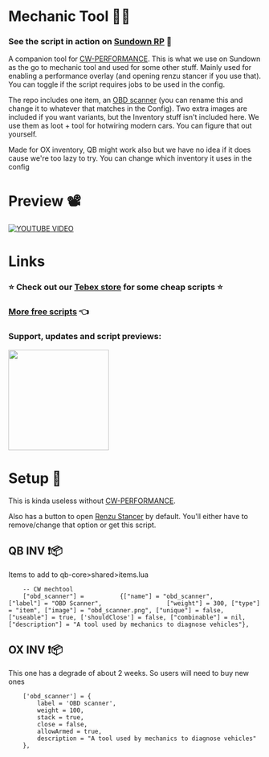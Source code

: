 # Mechanic Tool 🤳🔧

### **See the script in action on [Sundown RP](https://discord.gg/CZNh8kcSGK) 🌆**
A companion tool for [CW-PERFORMANCE](https://github.com/Coffeelot/cw-performance). This is what we use on Sundown as the go to mechanic tool and used for some other stuff. Mainly used for enabling a performance overlay (and opening renzu stancer if you use that). You can toggle if the script requires jobs to be used in the config.

The repo includes one item, an [OBD scanner](https://rollr.io/blog/what-obd-scanner-why-you-need-one/#:~:text=Auto%20mechanics%20are%20able%20to,or%20change%20in%20oxygen%20levels) (you can rename this and change it to whatever that matches in the Config). Two extra images are included if you want variants, but the Inventory stuff isn't included here. We use them as loot + tool for hotwiring modern cars. You can figure that out yourself. 

Made for OX inventory, QB might work also but we have no idea if it does cause we're too lazy to try. You can change which inventory it uses in the config

# Preview 📽
[![YOUTUBE VIDEO](http://img.youtube.com/vi/H5hmJkF5dtI/0.jpg)](https://youtu.be/H5hmJkF5dtI)

# Links
### ⭐ Check out our [Tebex store](https://cw-scripts.tebex.io/category/2523396) for some cheap scripts ⭐


### [More free scripts](https://github.com/stars/Coffeelot/lists/cw-scripts)  👈

### Support, updates and script previews:

<a href="https://discord.gg/FJY4mtjaKr"> <img src="https://media.discordapp.net/attachments/1202695794537537568/1285652389080334337/discord.png?ex=66eb0c97&is=66e9bb17&hm=b1b2c17715f169f57cf646bb9785b0bf833b2e4037ef47609100ec8e902371df&=&format=webp" width="200"></a>



# Setup 🔧

This is kinda useless without [CW-PERFORMANCE](https://github.com/Coffeelot/cw-performance).

Also has a button to open [Renzu Stancer](https://github.com/renzuzu/renzu_stancer) by default. You'll either have to remove/change that option or get this script.

## QB INV ❗📦
Items to add to qb-core>shared>items.lua 
```
	-- CW mechtool
	["obd_scanner"] =          {["name"] = "obd_scanner",         ["label"] = "OBD Scanner",                  ["weight"] = 300, ["type"] = "item", ["image"] = "obd_scanner.png", ["unique"] = false, ["useable"] = true, ['shouldClose'] = false, ["combinable"] = nil, ["description"] = "A tool used by mechanics to diagnose vehicles"},
```

## OX INV ❗📦
This one has a degrade of about 2 weeks. So users will need to buy new ones

```
	['obd_scanner'] = {
		label = 'OBD scanner',
		weight = 100,
		stack = true,
		close = false,
		allowArmed = true,
		description = "A tool used by mechanics to diagnose vehicles"
	},
```
